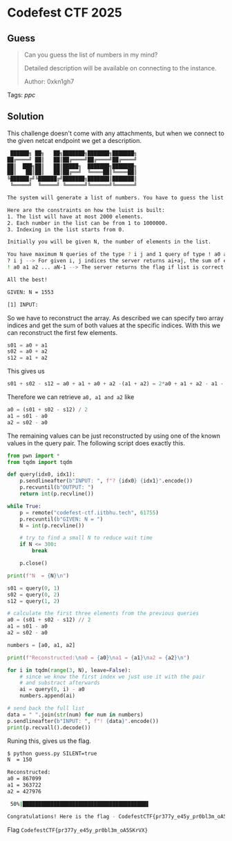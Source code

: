# Codefest CTF 2025

## Guess

> 
> Can you guess the list of numbers in my mind?
>
> Detailed description will be available on connecting to the instance.
>
>  Author: 0xkn1gh7
>

Tags: _ppc_

## Solution
This challenge doesn't come with any attachments, but when we connect to the given netcat endpoint we get a description.

```bash
 ██████╗ ██╗   ██╗███████╗███████╗███████╗
██╔════╝ ██║   ██║██╔════╝██╔════╝██╔════╝
██║  ███╗██║   ██║█████╗  ███████╗███████╗
██║   ██║██║   ██║██╔══╝  ╚════██║╚════██║
╚██████╔╝╚██████╔╝███████╗███████║███████║
 ╚═════╝  ╚═════╝ ╚══════╝╚══════╝╚══════╝

The system will generate a list of numbers. You have to guess the list in exact order.

Here are the constraints on how the luist is built:
1. The list will have at most 2000 elements.
2. Each number in the list can be from 1 to 1000000.
3. Indexing in the list starts from 0.

Initially you will be given N, the number of elements in the list.

You have maximum N queries of the type ? i j and 1 query of type ! a0 a1 a2 ... aN-1.
? i j --> For given i, j indices the server returns ai+aj, the sum of elements at indices i and j. i != j.
! a0 a1 a2 ... aN-1 --> The server returns the flag if list is correct and disconnects otherwise.

All the best!

GIVEN: N = 1553

[1] INPUT:
```

So we have to reconstruct the array. As described we can specify two array indices and get the sum of both values at the specific indices. With this we can reconstruct the first few elements.

```js
s01 = a0 + a1
s02 = a0 + a2
s12 = a1 + a2
```

This gives us
```js
s01 + s02 - s12 = a0 + a1 + a0 + a2 -(a1 + a2) = 2*a0 + a1 + a2 - a1 - a2 = 2*a0
```

Therefore we can retrieve `a0, a1 and a2` like

```js
a0 = (s01 + s02 - s12) / 2
a1 = s01 - a0
a2 = s02 - a0
```

The remaining values can be just reconstructed by using one of the known values in the query pair. The following script does exactly this.

```python
from pwn import *
from tqdm import tqdm

def query(idx0, idx1):
    p.sendlineafter(b"INPUT: ", f"? {idx0} {idx1}".encode())
    p.recvuntil(b"OUTPUT: ")
    return int(p.recvline())

while True:
    p = remote("codefest-ctf.iitbhu.tech", 61755)
    p.recvuntil(b"GIVEN: N = ")
    N = int(p.recvline())

    # try to find a small N to reduce wait time
    if N <= 300:
        break

    p.close()

print(f"N  = {N}\n")

s01 = query(0, 1)
s02 = query(0, 2)
s12 = query(1, 2)

# calculate the first three elements from the previous queries
a0 = (s01 + s02 - s12) // 2
a1 = s01 - a0
a2 = s02 - a0

numbers = [a0, a1, a2]

print(f"Reconstructed:\na0 = {a0}\na1 = {a1}\na2 = {a2}\n")

for i in tqdm(range(3, N), leave=False):
    # since we know the first index we just use it with the pair
    # and substract afterwards
    ai = query(0, i) - a0
    numbers.append(ai)

# send back the full list
data = " ".join(str(num) for num in numbers)
p.sendlineafter(b"INPUT: ", f"! {data}".encode())
print(p.recvall().decode())
```

Runing this, gives us the flag.

```bash
$ python guess.py SILENT=true
N  = 150

Reconstructed:
a0 = 867099
a1 = 363722
a2 = 427976

 50%|████████████████████████████████████████▋                                         | 73/147 [00:20<00:20,  3.59it/s]
```

```bash
Congratulations! Here is the flag - CodefestCTF{pr377y_e45y_pr0bl3m_oA5SKrVX}
```

Flag `CodefestCTF{pr377y_e45y_pr0bl3m_oA5SKrVX}`